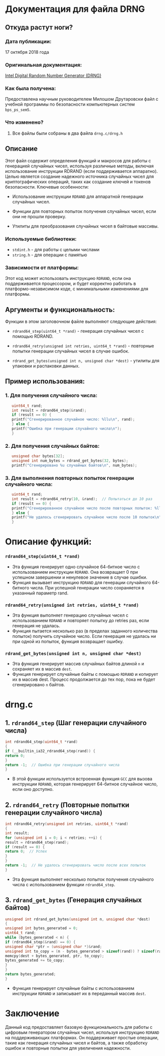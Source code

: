 # Документация для файла DRNG

## Откуда растут ноги?

### Дата публикации: 
17 октября 2018 года
### Оригинальная документация: 
[Intel Digital Random Number Generator (DRNG)](https://www.intel.com/content/dam/develop/external/us/en/documents/drng-software-implementation-guide-2-1-185467.pd)
### Как была получена: 
Предоставлена научным руководителем Милошом Друтаровски файл
с учебной программы по безопасности компьютерных систем `bps_ps_sem5`.

### Что изменено?

1. Все файлы были собраны в два файла `drng.c/drng.h`

## Описание

Этот файл содержит определения функций и макросов для работы с 
генерацией случайных чисел, используя различные методы, включая 
использование инструкции RDRAND (если поддерживается аппаратно). 
Целью является создание надежного источника случайных чисел для 
криптографических операций, таких как создание ключей и токенов 
безопасности.
Ключевые особенности:

- Использование инструкции `RDRAND` для аппаратной генерации 
случайных чисел.

- Функции для повторных попыток получения случайных чисел, если 
они не прошли проверку.

- Утилиты для преобразования случайных чисел в байтовые массивы.



### Используемые библиотеки:

- `stdint.h` - для работы с целыми числами
- `string.h` - для операции с памятью

### Зависимости от платформы:

Этот код может использовать инструкцию `RDRAND`, если она 
поддерживается процессором, и будет корректно работать в 
платформо-независимом коде, с минимальными изменениями для 
платформы.

## Аргументы и функциональность:

Функции в этом заголовочном файле выполняют следующие действия:
- `rdrand64_step(uint64_t *rand)` - генерация случайных чисел 
с помощью RDRAND.

- `rdrand64_retry(unsigned int retries, uint64_t *rand)` - 
повторные попытки генерации случайных чисел в случае ошибок.

- `rdrand_get_bytes(unsigned int n, unsigned char *dest)` - 
утилиты для упаковки и распаковки данных.


## Пример использования:
### 1. Для получения случайного числа:
```c
   uint64_t rand;
   int result = rdrand64_step(&rand);
   if (result == 0) {
   printf("Сгенерированное случайное число: %llu\n", rand);
   } else {
   printf("Ошибка при генерации случайного числа\n");
   }
```

### 2. Для получения случайных байтов:
```c
   unsigned char bytes[32];
   unsigned int num_bytes = rdrand_get_bytes(32, bytes);
   printf("Сгенерировано %u случайных байтов\n", num_bytes);
```

### 3. Для выполнения повторных попыток генерации случайного числа:
```c
   uint64_t rand;
   int result = rdrand64_retry(10, &rand);  // Попытаться до 10 раз
   if (result == 0) {
   printf("Сгенерированное случайное число после повторных попыток: %llu\n", rand);
   } else {
   printf("Не удалось сгенерировать случайное число после 10 попыток\n");
   }
```
# Описание функций:
### `rdrand64_step(uint64_t *rand)`

- Эта функция генерирует одно случайное 64-битное число с использованием инструкции 
`RDRAND`. Она возвращает 0 при успешном завершении и ненулевое значение в случае ошибки.
- Функция вызывает инструкцию `RDRAND` для генерации случайного 64-битного числа.
При успешной генерации число сохраняется в указанный параметр rand.

### `rdrand64_retry(unsigned int retries, uint64_t *rand)`

- Эта функция выполняет генерацию случайных чисел с 
использованием `RDRAND` и повторяет попытку до retries 
раз, если генерация не удалась.
- Функция пытается несколько раз (в пределах заданного количества попыток) 
получить случайное число. Если генерация не удалась ни при одной из попыток,
функция возвращает ошибку.

### `rdrand_get_bytes(unsigned int n, unsigned char *dest)`

- Эта функция генерирует массив случайных байтов длиной 
`n` и сохраняет их в массив `dest`.
- Функция генерирует случайные байты с помощью `RDRAND`
и копирует их в массив dest. Процесс продолжается до тех 
пор, пока не будет сгенерировано `n` байтов.

# drng.c

## 1. `rdrand64_step` (Шаг генерации случайного числа)
```c
int rdrand64_step(uint64_t *rand)
{
if (__builtin_ia32_rdrand64_step(rand)) {
return 0;
}
return -1;  // Ошибка при генерации случайного числа
}
```
- В этой функции используется встроенная функция `GCC`
для вызова инструкции `RDRAND`, которая генерирует 64-битное 
случайное число, если оно доступно.

## 2. `rdrand64_retry` (Повторные попытки генерации случайного числа)
```c
int rdrand64_retry(unsigned int retries, uint64_t *rand)
{
int result;
for (unsigned int i = 0; i < retries; ++i) {
result = rdrand64_step(rand);
if (result == 0) {
return 0;  // Успех
}
}
return -1;  // Не удалось сгенерировать число после всех попыток
}
```
- Эта функция выполняет несколько попыток получения 
случайного числа с использованием функции `rdrand64_step`.

## 3. `rdrand_get_bytes` (Генерация случайных байтов)
```c
unsigned int rdrand_get_bytes(unsigned int n, unsigned char *dest)
{
unsigned int bytes_generated = 0;
uint64_t rand;
while (bytes_generated < n) {
if (rdrand64_step(&rand) == 0) {
unsigned char *ptr = (unsigned char *)&rand;
unsigned int to_copy = (n - bytes_generated > sizeof(rand)) ? sizeof(rand) : (n - bytes_generated);
memcpy(dest + bytes_generated, ptr, to_copy);
bytes_generated += to_copy;
}
}
return bytes_generated;
}
```
- Функция генерирует случайные байты с использованием инструкции 
`RDRAND` и записывает их в переданный массив `dest`.

# Заключение

Данный код предоставляет базовую функциональность для работы 
с цифровым генератором случайных чисел, используя инструкцию 
`RDRAND` на поддерживающих платформах. Он поддерживает простые 
операции, такие как генерация случайных чисел и байтов, а также
обработку ошибок и повторные попытки для увеличения надежности.
